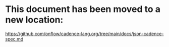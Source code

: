 # This document has been moved to a new location:

https://github.com/onflow/cadence-lang.org/tree/main/docs/json-cadence-spec.md
